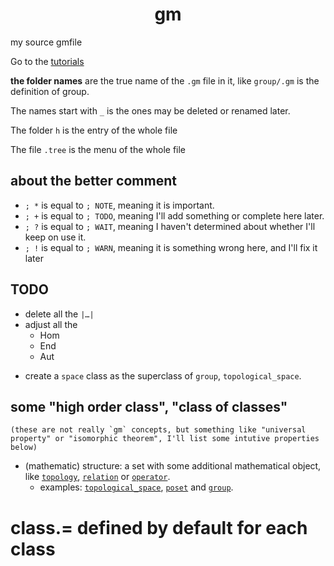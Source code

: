 <h1> <center> gm </center> </h1>

my source gmfile

Go to the [tutorials](https://github.com/GiacomoZheng/gm/wiki)

**the folder names** are the true name of the `.gm` file in it, like `group/.gm` is the definition of group.

The names start with `_` is the ones may be deleted or renamed later.

The folder `h` is the entry of the whole file

The file `.tree` is the menu of the whole file

## about the better comment
* `; *` is equal to `; NOTE`, meaning it is important.
* `; +` is equal to `; TODO`, meaning I'll add something or complete here later.
* `; ?` is equal to `; WAIT`, meaning I haven't determined about whether I'll keep on use it.
* `; !` is equal to `; WARN`, meaning it is something wrong here, and I'll fix it later

## TODO
* delete all the `|…|`
* adjust all the
    - Hom
    - End
    - Aut
<!-- * adjust relation into generaler function  -->
* create a `space` class as the superclass of `group`, `topological_space`.


## some "high order class", "class of classes"
    (these are not really `gm` concepts, but something like "universal property" or "isomorphic theorem", I'll list some intutive properties below)
* (mathematic) structure: a set with some additional mathematical object, like [`topology`](./h/_/topological_space/.gm), [`relation`](./h/relation/.gm) or [`operator`](./h/operator/.gm).
    - examples: [`topological_space`](./h/_/topological_space/.gm), [`poset`](./h/_/poset/.gm) and [`group`](./h/_/group/.gm).
<!-- * space: a set where all the elements can be regrad as points, or atoms (meaning "indivisible").
    - examples: [`topological_space`](./h/_/topological_space/.gm), [`vector_space`](./h/_/vector_space/.gm), [`metric_space`](./h/_/metric_space/.gm). -->

# class.= defined by default for each class